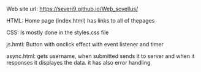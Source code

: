 Web site url: https://severi9.github.io/Web_sovellus/

HTML: 
Home page (index.html) has links to all of thepages

CSS: 
Is mostly done in the styles.css file

js.hmtl: 
Button with onclick effect with event listener and timer

async.html:
gets username, when submitted sends it to server and when it responses it displayes the data.
it has also error handling



